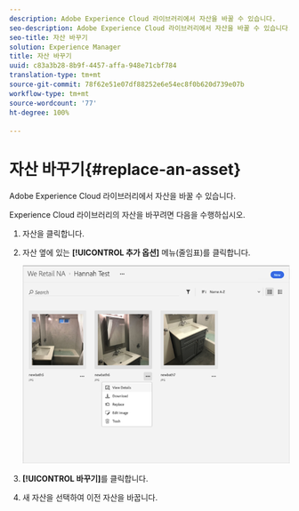 ```yaml
---
description: Adobe Experience Cloud 라이브러리에서 자산을 바꿀 수 있습니다.
seo-description: Adobe Experience Cloud 라이브러리에서 자산을 바꿀 수 있습니다.
seo-title: 자산 바꾸기
solution: Experience Manager
title: 자산 바꾸기
uuid: c83a3b28-8b9f-4457-affa-948e71cbf784
translation-type: tm+mt
source-git-commit: 78f62e51e07df88252e6e54ec8f0b620d739e07b
workflow-type: tm+mt
source-wordcount: '77'
ht-degree: 100%

---
```



# 자산 바꾸기{#replace-an-asset}

Adobe Experience Cloud 라이브러리에서 자산을 바꿀 수 있습니다.

Experience Cloud 라이브러리의 자산을 바꾸려면 다음을 수행하십시오.

1. 자산을 클릭합니다.
1. 자산 옆에 있는 **[!UICONTROL 추가 옵션]** 메뉴(줄임표)를 클릭합니다.

   ![](assets/library_asset_options.png)

1. **[!UICONTROL 바꾸기]**&#x200B;를 클릭합니다.
1. 새 자산을 선택하여 이전 자산을 바꿉니다.

